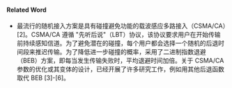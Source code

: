 




#### Related Word
- 最流行的随机接入方案是具有碰撞避免功能的载波感应多路接入（CSMA/CA）[2]。CSMA/CA 遵循 "先听后说"（LBT）协议，该协议要求用户在开始传输前持续感知信道。为了避免潜在的碰撞，每个用户都会选择一个随机的后退时间段来推迟传输。为了降低进一步碰撞的概率，采用了二进制指数退避（BEB）方案，即每当发生传输失败时，平均退避时间加倍。关于 CSMA/CA 参数的优化或其变体的设计，已经开展了许多研究工作，例如用其他后退函数取代 BEB [3]-[6]。